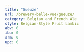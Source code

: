 ```yaml
---
title: "Gueuze"
url: /brewery-belle-vue/gueuze/
category: Belgian and French Ale
style: Belgian-Style Fruit Lambic
abv: 0
ibu: 0
srm: 0
upc: 0
---
```


